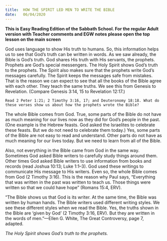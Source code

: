 ```yaml
---
title:  HOW THE SPIRIT LED MEN TO WRITE THE BIBLE
date:   06/04/2020
---
```


**This is Easy Reading Edition of the Sabbath School. For the regular Adult version with Teacher comments and EGW notes please open the top lesson on the main screen** 

God uses language to show His truth to humans. So, this information helps us to see that God’s truth can be written in words. As we saw already, the Bible is God’s truth. God shares His truth with His servants, the prophets. Prophets are God’s special messengers. The Holy Spirit shows God’s truth to the prophets. The Spirit also makes sure that the prophets write God’s messages carefully. The Spirit keeps the messages safe from mistakes. That is the reason we can expect to see that all the books of the Bible agree with each other. They teach the same truths. We see this from Genesis to Revelation. (Compare Genesis 3:14, 15 to Revelation 12:17.)

`Read 2 Peter 1:21; 2 Timothy 3:16, 17; and Deuteronomy 18:18. What do these verses show us about how the prophets wrote the Bible?`

The whole Bible comes from God. True, some parts of the Bible do not have as much meaning for our lives now as they did for God’s people in the past. (One example is the Hebrew feasts. God asked the Israelites to celebrate these feasts. But we do not need to celebrate them today.) Yes, some parts of the Bible are not easy to read and understand. Other parts do not have as much meaning for our lives today. But we need to learn from all of the Bible.

Also, not everything in the Bible came from God in the same way. Sometimes God asked Bible writers to carefully study things around them. Other times God asked Bible writers to use information from books and records (read Joshua 10:13; Luke 1:1–3). God used these writings to communicate His message to His writers. Even so, the whole Bible comes from God (2 Timothy 3:16). This is the reason why Paul says, “Everything that was written in the past was written to teach us. Those things were written so that we could have hope” (Romans 15:4, ERV).

“The Bible shows us that God is its writer. At the same time, the Bible was written by human hands. The Bible writers used different writing styles. We see these different styles when we read the Bible. Yes, the truths shown in the Bible are ‘given by God’ (2 Timothy 3:16, ERV). But they are written in the words of men.”—Ellen G. White, The Great Controversy, page 7, adapted.

_The Holy Spirit shows God’s truth to the prophets._
